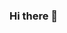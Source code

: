 ### Hi there 👋

<!--
[![GitHub Streak](http://github-readme-streak-stats.herokuapp.com?user=CsmFulanito&theme=gruvbox&hide_border=true&date_format=j%20M%5B%20Y%5D&locale=es)](https://git.io/streak-stats)
-->
